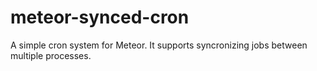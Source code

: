 meteor-synced-cron
==================

A simple cron system for Meteor. It supports syncronizing jobs between multiple processes.
